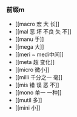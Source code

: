 ### 前缀m

- [[macro 宏 大 长]]
- [[mal  恶 坏 不良 失 不]]
- [[manu 手]]
- [[mega 大]]
- [[meri ~ medi中间]]
- [[meta 超  变化]]
- [[micro 微小]]
- [[milli 千分之一 毫]]
- [[mis 错 误 恶 不]]
- [[mono 单一 一种]]
- [[mutil 多]]
- [[mini  小]]